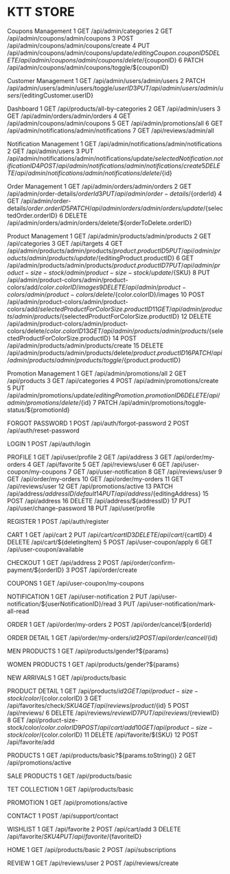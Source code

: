 # KTT STORE
Coupons Management
1 GET /api/admin/categories
2 GET /api/admin/coupons/admin/coupons
3 POST /api/admin/coupons/admin/coupons/create
4 PUT /api/admin/coupons/admin/coupons/update/${editingCoupon.couponID}
5 DELETE /api/admin/coupons/admin/coupons/delete/${couponID}
6 PATCH /api/admin/coupons/admin/coupons/toggle/${couponID}

Customer Management
1 GET /api/admin/users/admin/users
2 PATCH /api/admin/users/admin/users/toggle/${userID}
3 PUT /api/admin/users/admin/users/${editingCustomer.userID}

Dashboard
1 GET /api/products/all-by-categories
2 GET /api/admin/users
3 GET /api/admin/orders/admin/orders
4 GET /api/admin/coupons/admin/coupons
5 GET /api/admin/promotions/all
6 GET /api/admin/notifications/admin/notifications
7 GET /api/reviews/admin/all

Notification Management
1 GET /api/admin/notifications/admin/notifications
2 GET /api/admin/users
3 PUT /api/admin/notifications/admin/notifications/update/${selectedNotification.notificationID}
4 POST /api/admin/notifications/admin/notifications/create
5 DELETE /api/admin/notifications/admin/notifications/delete/${id}

Order Management
1 GET /api/admin/orders/admin/orders
2 GET /api/admin/order-details/${orderId}
3 PUT /api/admin/order-details/${orderId}
4 GET /api/admin/order-details/${order.orderID}
5 PATCH /api/admin/orders/admin/orders/update/${selectedOrder.orderID}
6 DELETE /api/admin/orders/admin/orders/delete/${orderToDelete.orderID}

Product Management
1 GET /api/admin/products/admin/products
2 GET /api/categories
3 GET /api/targets
4 GET /api/admin/products/admin/products/${product.productID}
5 PUT /api/admin/products/admin/products/update/${editingProduct.productID}
6 GET /api/admin/products/admin/products/${product.productID}
7 PUT /api/admin/product-size-stock/admin/product-size-stock/update/${SKU}
8 PUT /api/admin/product-colors/admin/product-colors/add/${color.colorID}/images
9 DELETE /api/admin/product-colors/admin/product-colors/delete/${color.colorID}/images
10 POST /api/admin/product-colors/admin/product-colors/add/${selectedProductForColorSize.productID}
11 GET /api/admin/products/admin/products/${selectedProductForColorSize.productID}
12 DELETE /api/admin/product-colors/admin/product-colors/delete/${color.colorID}
13 GET /api/admin/products/admin/products/${selectedProductForColorSize.productID}
14 POST /api/admin/products/admin/products/create
15 DELETE /api/admin/products/admin/products/delete/${product.productID}
16 PATCH /api/admin/products/admin/products/toggle/${product.productID}

Promotion Management
1 GET /api/admin/promotions/all
2 GET /api/products
3 GET /api/categories
4 POST /api/admin/promotions/create
5 PUT /api/admin/promotions/update/${editingPromotion.promotionID}
6 DELETE /api/admin/promotions/delete/${id}
7 PATCH /api/admin/promotions/toggle-status/${promotionId}

FORGOT PASSWORD
1 POST /api/auth/forgot-password
2 POST /api/auth/reset-password

LOGIN
1 POST /api/auth/login

PROFILE
1 GET /api/user/profile
2 GET /api/address
3 GET /api/order/my-orders
4 GET /api/favorite
5 GET /api/reviews/user
6 GET /api/user-coupon/my-coupons
7 GET /api/user-notification
8 GET /api/reviews/user
9 GET /api/order/my-orders
10 GET /api/order/my-orders
11 GET /api/reviews/user
12 GET /api/promotions/active
13 PATCH /api/address/${addressID}/default
14 PUT /api/address/${editingAddress}
15 POST /api/address
16 DELETE /api/address/${addressID}
17 PUT /api/user/change-password
18 PUT /api/user/profile

REGISTER
1 POST /api/auth/register

CART
1 GET /api/cart
2 PUT /api/cart/${cartID}
3 DELETE /api/cart/${cartID}
4 DELETE /api/cart/${deletingItem}
5 POST /api/user-coupon/apply
6 GET /api/user-coupon/available

CHECKOUT
1 GET /api/address
2 POST /api/order/confirm-payment/${orderID}
3 POST /api/order/create

COUPONS
1 GET /api/user-coupon/my-coupons

NOTIFICATION
1 GET /api/user-notification
2 PUT /api/user-notification/${userNotificationID}/read
3 PUT /api/user-notification/mark-all-read

ORDER
1 GET /api/order/my-orders
2 POST /api/order/cancel/${orderId}

ORDER DETAIL
1 GET /api/order/my-orders/${id}
2 POST /api/order/cancel/${id}

MEN PRODUCTS
1 GET /api/products/gender?${params}

WOMEN PRODUCTS
1 GET /api/products/gender?${params}

NEW ARRIVALS
1 GET /api/products/basic

PRODUCT DETAIL
1 GET /api/products/${id}
2 GET /api/product-size-stock/color/${color.colorID}
3 GET /api/favorites/check/${SKU}
4 GET /api/reviews/product/${id}
5 POST /api/reviews/
6 DELETE /api/reviews/${reviewID}
7 PUT /api/reviews/${reviewID}
8 GET /api/product-size-stock/color/${color.colorID}
9 POST /api/cart/add
10 GET /api/product-size-stock/color/${color.colorID}
11 DELETE /api/favorite/${SKU}
12 POST /api/favorite/add

PRODUCTS
1 GET /api/products/basic?${params.toString()}
2 GET /api/promotions/active

SALE PRODUCTS
1 GET /api/products/basic

TET COLLECTION
1 GET /api/products/basic

PROMOTION
1 GET /api/promotions/active

CONTACT
1 POST /api/support/contact

WISHLIST
1 GET /api/favorite
2 POST /api/cart/add
3 DELETE /api/favorite/${SKU}
4 PUT /api/favorite/${favoriteID}

HOME
1 GET /api/products/basic
2 POST /api/subscriptions

REVIEW
1 GET /api/reviews/user
2 POST /api/reviews/create